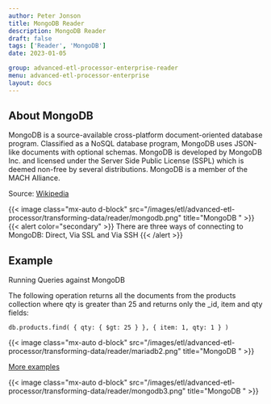 ```yaml
---
author: Peter Jonson
title: MongoDB Reader
description: MongoDB Reader
draft: false
tags: ['Reader', 'MongoDB']
date: 2023-01-05

group: advanced-etl-processor-enterprise-reader
menu: advanced-etl-processor-enterprise
layout: docs
---
```


## About MongoDB

MongoDB is a source-available cross-platform document-oriented database program. Classified as a NoSQL database program, MongoDB uses JSON-like documents with optional schemas. MongoDB is developed by MongoDB Inc. and licensed under the Server Side Public License (SSPL) which is deemed non-free by several distributions. MongoDB is a member of the MACH Alliance.

Source: [Wikipedia](https://en.wikipedia.org/wiki/MongoDB)

{{< image class="mx-auto d-block"  src="/images/etl/advanced-etl-processor/transforming-data/reader/mongodb.png" title="MongoDB " >}}
\
{{< alert color="secondary" >}}
There are three ways of connecting to MongoDB: Direct, Via SSL and Via SSH
{{< /alert >}}

## Example

Running Queries against MongoDB

The following operation returns all the documents from the products collection where qty is greater than 25 and returns only the \_id, item and qty fields:

```
db.products.find( { qty: { $gt: 25 } }, { item: 1, qty: 1 } )
```

{{< image class="mx-auto d-block"  src="/images/etl/advanced-etl-processor/transforming-data/reader/mariadb2.png" title="MongoDB " >}}

[More examples](https://docs.mongodb.com/manual/reference/method/db.collection.find/)

{{< image class="mx-auto d-block"  src="/images/etl/advanced-etl-processor/transforming-data/reader/mongodb3.png" title="MongoDB " >}}
